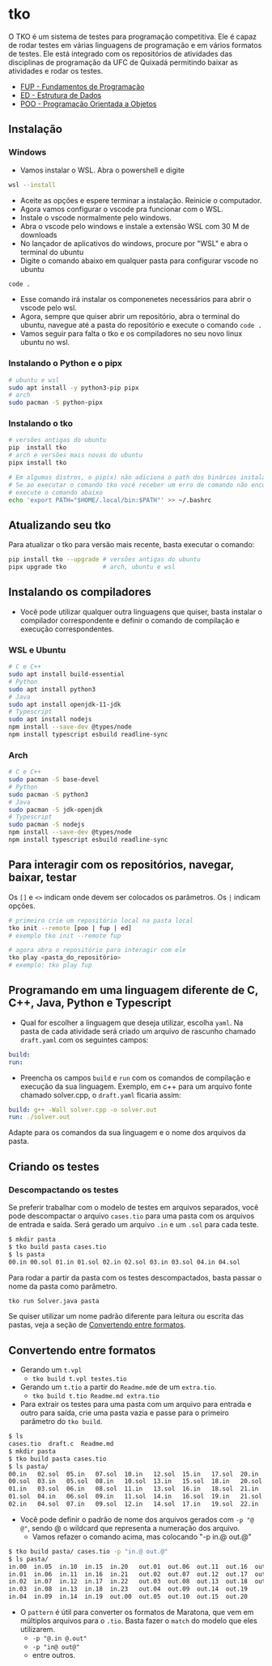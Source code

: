 <!-- markdownlint-configure-file {
  "MD033": false,
  "MD041": false
} -->

# tko

O TKO é um sistema de testes para programação competitiva. Ele é capaz de rodar testes em várias linguagens de programação e em vários formatos de testes. Ele está integrado com os repositórios de atividades das disciplinas de programação da UFC de Quixadá permitindo baixar as atividades e rodar os testes.

- [FUP - Fundamentos de Programação](https://github.com/qxcodefup/arcade)
- [ED - Estrutura de Dados](https://github.com/qxcodeed/arcade)
- [POO - Programação Orientada a Objetos](https://github.com/qxcodepoo/arcade)

## Instalação

### Windows

- Vamos instalar o WSL. Abra o powershell e digite

```bash
wsl --install
```

- Aceite as opções e espere terminar a instalação. Reinicie o computador.
- Agora vamos configurar o vscode pra funcionar com o WSL.
- Instale o vscode normalmente pelo windows.
- Abra o vscode pelo windows e instale a extensão WSL com 30 M de downloads
- No lançador de aplicativos do windows, procure por "WSL" e abra o terminal do ubuntu
- Digite o comando abaixo em qualquer pasta para configurar vscode no ubuntu

```bash
code .
```

- Esse comando irá instalar os componenetes necessários para abrir o vscode pelo wsl.
- Agora, sempre que quiser abrir um repositório, abra o terminal do ubuntu, navegue até a pasta do repositório e execute o comando `code .`
- Vamos seguir para falta o tko e os compiladores no seu novo linux ubuntu no wsl.

### Instalando o Python e o pipx

```bash
# ubuntu e wsl
sudo apt install -y python3-pip pipx
# arch
sudo pacman -S python-pipx
```

### Instalando o tko

```bash
# versões antigas do ubuntu
pip  install tko  
# arch e versões mais novas do ubuntu
pipx install tko  

# Em algumas distros, o pip(x) não adiciona o path dos binários instalados localmente.
# Se ao executar o comando tko você receber um erro de comando não encontrado
# execute o comando abaixo
echo 'export PATH="$HOME/.local/bin:$PATH"' >> ~/.bashrc
```

## Atualizando seu tko

Para atualizar o tko para versão mais recente, basta executar o comando:

```bash
pip install tko --upgrade # versões antigas do ubuntu
pipx upgrade tko          # arch, ubuntu e wsl
```

## Instalando os compiladores

- Você pode utilizar qualquer outra linguagens que quiser, basta instalar o compilador correspondente e definir o comando de compilação e execução correspondentes.

### WSL e Ubuntu

```bash
# C e C++
sudo apt install build-essential
# Python
sudo apt install python3
# Java
sudo apt install openjdk-11-jdk
# Typescript
sudo apt install nodejs
npm install --save-dev @types/node
npm install typescript esbuild readline-sync
```

### Arch

```bash
# C e C++
sudo pacman -S base-devel
# Python
sudo pacman -S python3
# Java
sudo pacman -S jdk-openjdk
# Typescript
sudo pacman -S nodejs
npm install --save-dev @types/node
npm install typescript esbuild readline-sync
```

## Para interagir com os repositórios, navegar, baixar, testar

Os `[]` e `<>` indicam onde devem ser colocados os parâmetros. Os `|` indicam opções.

```bash
# primeiro crie um repositório local na pasta local
tko init --remote [poo | fup | ed]
# exemplo tko init --remote fup

# agora abra o repositório para interagir com ele
tko play <pasta_do_repositório>
# exemplo: tko play fup

```

## Programando em uma linguagem diferente de C, C++, Java, Python e Typescript

- Qual for escolher a linguagem que deseja utilizar, escolha `yaml`. Na pasta de cada atividade será criado um arquivo de rascunho chamado `draft.yaml` com os seguintes campos:

```yaml
build:
run:
```

- Preencha os campos `build` e `run` com os comandos de compilação e execução da sua linguagem. Exemplo, em c++ para um arquivo fonte chamado solver.cpp, o `draft.yaml` ficaria assim:

```yaml
build: g++ -Wall solver.cpp -o solver.out
run: ./solver.out
```

Adapte para os comandos da sua linguagem e o nome dos arquivos da pasta.

## Criando os testes

### Descompactando os testes

Se preferir trabalhar com o modelo de testes em arquivos separados, você pode descompactar o arquivo `cases.tio` para uma pasta com os arquivos de entrada e saída. Será gerado um arquivo `.in` e um `.sol` para cada teste.

```bash
$ mkdir pasta
$ tko build pasta cases.tio
$ ls pasta
00.in 00.sol 01.in 01.sol 02.in 02.sol 03.in 03.sol 04.in 04.sol
```

Para rodar a partir da pasta com os testes descompactados, basta passar o nome da pasta como parâmetro.

```bash
tko run Solver.java pasta
```

Se quiser utilizar um nome padrão diferente para leitura ou escrita das pastas, veja a seção de [Convertendo entre formatos](#convertendo-entre-formatos).

## Convertendo entre formatos

- Gerando um `t.vpl`
  - `tko build t.vpl testes.tio`
- Gerando um `t.tio` a partir do `Readme.md`e de um `extra.tio`.
  - `tko build t.tio Readme.md extra.tio`
- Para extrair os testes para uma pasta com um arquivo para entrada e outro para saída, crie uma pasta vazia e passe para o primeiro parâmetro do `tko build`.

```bash
$ ls
cases.tio  draft.c  Readme.md
$ mkdir pasta
$ tko build pasta cases.tio 
$ ls pasta/
00.in   02.sol  05.in   07.sol  10.in   12.sol  15.in   17.sol  20.in   22.sol
00.sol  03.in   05.sol  08.in   10.sol  13.in   15.sol  18.in   20.sol  23.in
01.in   03.sol  06.in   08.sol  11.in   13.sol  16.in   18.sol  21.in   23.sol
01.sol  04.in   06.sol  09.in   11.sol  14.in   16.sol  19.in   21.sol
02.in   04.sol  07.in   09.sol  12.in   14.sol  17.in   19.sol  22.in
```

- Você pode definir o padrão de nome dos arquivos gerados com `-p "@ @"`, sendo @ o wildcard que representa a numeração dos arquivo.
  - Vamos refazer o comando acima, mas colocando "-p in.@ out.@"

```bash
$ tko build pasta/ cases.tio -p "in.@ out.@"
$ ls pasta/
in.00  in.05  in.10  in.15  in.20   out.01  out.06  out.11  out.16  out.21
in.01  in.06  in.11  in.16  in.21   out.02  out.07  out.12  out.17  out.22
in.02  in.07  in.12  in.17  in.22   out.03  out.08  out.13  out.18  out.23
in.03  in.08  in.13  in.18  in.23   out.04  out.09  out.14  out.19
in.04  in.09  in.14  in.19  out.00  out.05  out.10  out.15  out.20
```

- O `pattern` é útil para converter os formatos de Maratona, que vem em múltiplos arquivos para o `.tio`. Basta fazer o `match` do modelo que eles utilizarem.
  - `-p "@.in @.out"`
  - `-p "in@ out@"`
  - entre outros.
